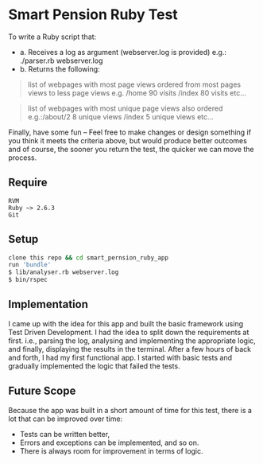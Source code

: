 # Smart Pension Ruby Test
To write a Ruby script that:
- a.  Receives a log as argument (webserver.log is provided)
  e.g.: ./parser.rb webserver.log
- b. Returns the following:

> list of webpages with most page views ordered from most pages views to less page views
e.g. /home 90 visits 
    /index 80 visits etc... 
    
> list of webpages with most unique page views also ordered
e.g.:/about/2 8 unique views
    /index 5 unique views etc...

Finally, have some fun – Feel free to make changes or design something if you think it meets the
criteria above, but would produce better outcomes and of course, the sooner you return the test, the quicker we can move the process.    
## Require

    RVM
    Ruby ~> 2.6.3
    Git

## Setup
```sh
clone this repo && cd smart_pernsion_ruby_app
run 'bundle' 
$ lib/analyser.rb webserver.log 
$ bin/rspec
```

## Implementation
I came up with the idea for this app and built the basic framework using Test Driven Development.
I had the idea to split down the requirements at first. i.e., parsing the log, analysing and implementing the appropriate logic, and finally, displaying the results in the terminal. After a few hours of back and forth, I had my first functional app. I started with basic tests and gradually implemented the logic that failed the tests.

## Future Scope 
Because the app was built in a short amount of time for this test, there is a lot that can be improved over time: 
-  Tests can be written better, 
-  Errors and exceptions can be implemented, and so on.
-  There is always room for improvement in terms of logic. 



